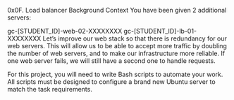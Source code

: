 0x0F. Load balancer
Background Context
You have been given 2 additional servers:

gc-[STUDENT_ID]-web-02-XXXXXXXX
gc-[STUDENT_ID]-lb-01-XXXXXXXX
Let’s improve our web stack so that there is redundancy for our web servers. This will allow us to be able to accept more traffic by doubling the number of web servers, and to make our infrastructure more reliable. If one web server fails, we will still have a second one to handle requests.

For this project, you will need to write Bash scripts to automate your work. All scripts must be designed to configure a brand new Ubuntu server to match the task requirements.

